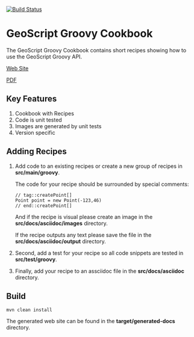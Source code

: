 [![Build Status](https://travis-ci.org/jericks/geoscript-groovy-cookbook.svg?branch=master)](https://travis-ci.org/jericks/geoscript-groovy-cookbook)

GeoScript Groovy Cookbook
=========================
The GeoScript Groovy Cookbook contains short recipes showing how to use the GeoScript Groovy API.

[Web Site](https://jericks.github.io/geoscript-groovy-cookbook/)

[PDF](https://jericks.github.io/geoscript-groovy-cookbook/index.pdf)

Key Features
------------
1. Cookbook with Recipes
2. Code is unit tested
3. Images are generated by unit tests
4. Version specific

Adding Recipes
--------------
1. Add code to an existing recipes or create a new group of recipes in **src/main/groovy**.

    The code for your recipe should be surrounded by special comments:

    ```
    // tag::createPoint[]
    Point point = new Point(-123,46)
    // end::createPoint[]
    ```

    And if the recipe is visual please create an image in the **src/docs/asciidoc/images** directory.

    If the recipe outputs any text please save the file in the **src/docs/asciidoc/output** directory.

2. Second, add a test for your recipe so all code snippets are tested in **src/test/groovy**.

3. Finally, add your recipe to an assciidoc file in the **src/docs/asciidoc** directory.

Build
-----

```
mvn clean install
```

The generated web site can be found in the **target/generated-docs** directory.